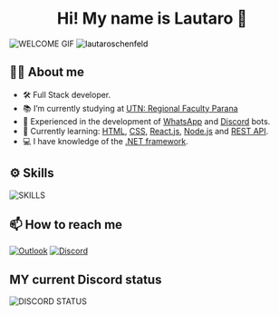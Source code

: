 <div align='center'>
   <h1 align='center'> <b>Hi! My name is Lautaro 👋</b> </h1>
</div>

![WELCOME GIF](https://github.com/lautaroschenfeld/lautaroschenfeld/assets/118790494/e32af9c0-3ce5-4c1d-9b8c-994d9ac65d15)
<img src="https://komarev.com/ghpvc/?username=lautaroschenfeld&label=Profile%20views&color=292929&style=for-the-badge" alt="lautaroschenfeld" style="color: black;" /> 

## 👨‍💻 About me
- 🛠️ Full Stack developer.
- 📚 I’m currently studying at [UTN: Regional Faculty Parana](https://www.frp.utn.edu.ar)
- 🤖 Experienced in the development of [WhatsApp](https://www.whatsapp.com/) and [Discord](https://discord.com/) bots.
- 🌱 Currently learning: [HTML](https://en.wikipedia.org/wiki/HTML), [CSS](https://en.wikipedia.org/wiki/CSS), [React.js](https://en.wikipedia.org/wiki/React_(JavaScript_library)), [Node.js](https://en.wikipedia.org/wiki/Node.js) and [REST API](https://www.ibm.com/topics/rest-apis).
- 💻 I have knowledge of the [.NET framework](https://en.wikipedia.org/wiki/.NET_Framework).

## ⚙️ Skills
![SKILLS](https://github.com/lautaroschenfeld/lautaroschenfeld/assets/118790494/cf7ea955-1464-45c0-ab7c-88d4aa8a12d7)

## 📫 How to reach me
[![Outlook](https://img.shields.io/badge/Outlook-0072C6?style=for-the-badge&logo=microsoft-outlook&logoColor=white)](mailto:lautaroschenfeld@outlook.com) [![Discord](https://img.shields.io/badge/Discord-7289DA?style=for-the-badge&logo=discord&logoColor=white)](https://discord.com/users/300261615855730699)

## MY current Discord status
![DISCORD STATUS](https://discord-readme-badge.vercel.app/api?id=300261615855730699)
